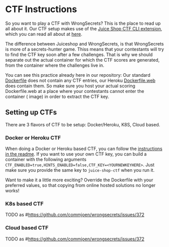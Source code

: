 # CTF Instructions

So you want to play a CTF with WrongSecrets? This is the place to read up all about it.
Our CTF setup makes use of the [Juice Shop CTF CLI extension](https://github.com/juice-shop/juice-shop-ctf), which you
can read all about at [here](https://pwning.owasp-juice.shop/part1/ctf.html).

The difference between Juiceshop and WrongSecrets, is that WrongSecrets is more of a secrets-hunter game. Thiss means
that your contestants will try to find the CTF key soon after a few challenges. That is why we should separate out the
actual container for which the CTF scores are generated, from the container where the challenges live in.

You can see this practice already here in our repository: Our standard [Dockerfile](/Dockerfile) does not contain any
CTF entries, our Heroku [Dockerfile.web](/Dockerfile.web) does contain them.
So make sure you host your actual scoring Dockerfile.web at a place where your contestants cannot enter the container (
image) in order to extract the CTF key.

## Setting up CTFs

There are 3 flavors of CTF to be setup: Docker/Heroku, K8S, Cloud based.

### Docker or Heroku CTF

When doing a Docker or Heroku based CTF, you can follow
the [instructions in the readme](https://github.com/commjoen/wrongsecrets#ctfd-support).
If you want to use your own CTF key, you can build a container with the following
arguments `CTF_ENABLED=true,HINTS_ENABLED=false,CTF_KEY=<YOURNEWKEYHERE>`. Just make sure you provide the same key
to `juice-shop-ctf` when you run it.

Want to make it a little more exciting? Override the Dockerfile with your preferred values, so that copying from online
hosted solutions no longer works!

### K8s based CTF

TODO as #https://github.com/commjoen/wrongsecrets/issues/372

### Cloud based CTF

TODO as #https://github.com/commjoen/wrongsecrets/issues/372
